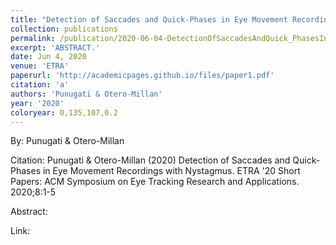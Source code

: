 ```yaml
---
title: "Detection of Saccades and Quick-Phases in Eye Movement Recordings with Nystagmus"
collection: publications
permalink: /publication/2020-06-04-DetectionOfSaccadesAndQuick_PhasesInEyeMovementRecordingsWithNy
excerpt: 'ABSTRACT.'
date: Jun 4, 2020
venue: 'ETRA'
paperurl: 'http://academicpages.github.io/files/paper1.pdf'
citation: 'a'
authors: 'Punugati & Otero-Millan'
year: '2020'
coloryear: 0,135,107,0.2
---
```


By: Punugati & Otero-Millan

Citation: Punugati & Otero-Millan (2020) Detection of Saccades and Quick-Phases in Eye Movement Recordings with Nystagmus. ETRA '20 Short Papers: ACM Symposium on Eye Tracking Research and Applications. 2020;8:1-5

Abstract: 

Link: 
